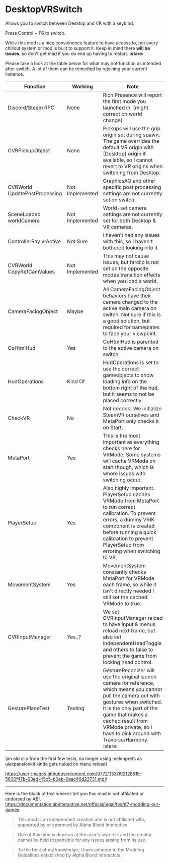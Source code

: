 # DesktopVRSwitch
Allows you to switch between Desktop and VR with a keybind.

Press Control + F6 to switch.

While this mod is a nice convienence feature to have access to, not every chillout system or mod is built to support it. Keep in mind there **will be issues**, so don't get mad if you do end up having to restart. **:stare:**

Please take a look at the table below for what may not function as intended after switch. A lot of them can be remedied by rejoining your current instance.

| Function  | Working | Note |
| ------------- | ------------- | ------------- |
| Discord/Steam RPC  | None  | Rich Presence will report the first mode you launched in. (might correct on world change)  |
| CVRPickupObject  | None  | Pickups will use the grip origin set during spawn. The game overrides the default VR origin with [Desktop] origin if available, so I cannot revert to VR origins when switching from Desktop. |
| CVRWorld UpdatePostProcessing | Not Implemented  | GraphicsAO and other specific post processing settings are not currently set on switch. |
| SceneLoaded worldCamera | Not Implemented  | World-set camera settings are not currently set for both Desktop & VR cameras. |
| ControllerRay vrActive  | Not Sure | I haven't had any issues with this, so I haven't bothered looking into it.  |
| CVRWorld CopyRefCamValues | Not Implemented  | This may not cause issues, but farclip is not set on the opposite modes transition effects when you load a world.  |
| CameraFacingObject | Maybe | All CameraFacingObject behaviors have their camera changed to the active main camera on switch. Not sure if this is a good solution, but required for nameplates to face your viewpoint. |
| CoHtmlHud | Yes | CoHtmlHud is parented to the active camera on switch. |
| HudOperations  | Kind Of | HudOperations is set to use the correct gameobjects to show loading info on the bottom right of the hud, but it seems to not be placed correctly. |
| CheckVR | No | Not needed. We initialize SteamVR ourselves and MetaPort only checks it on Start. |
| MetaPort  | Yes | This is the most important as everything checks here for VRMode. Some systems will cache VRMode on start though, which is where issues with switching occur. |
| PlayerSetup | Yes | Also highly important. PlayerSetup caches VRMode from MetaPort to run correct calibration. To prevent errors, a dummy VRIK component is created before running a quick calibration to prevent PlayerSetup from erroring when switching to VR. |
| MovementSystem | Yes | MovementSystem constantly checks MetaPort for VRMode each frame, so while it isn't directly needed I still set the cached VRMode to true. |
| CVRInputManager | Yes..?  | We set CVRInputManager.reload to have input & menus reload next frame, but also set independentHeadToggle and others to false to prevent the game from locking head control. |
| GesturePlaneTest | Testing | GestureReconizer will use the original launch camera for reference, which means you cannot pull the camera out with gestures when switched. It is the only part of the game that makes a cached result from VRMode private, so I have to dick around with Traverse/Harmony. :stare: |

(an old clip from the first few tests, no longer using melonprefs as uiexpansionkit kinda gets nuked on menu reload)

https://user-images.githubusercontent.com/37721153/192128515-5630f47b-63ed-45c5-b0eb-0aac46d23731.mp4

---

Here is the block of text where I tell you this mod is not affiliated or endorsed by ABI. 
https://documentation.abinteractive.net/official/legal/tos/#7-modding-our-games

> This mod is an independent creation and is not affiliated with, supported by or approved by Alpha Blend Interactive. 

> Use of this mod is done so at the user's own risk and the creator cannot be held responsible for any issues arising from its use.

> To the best of my knowledge, I have adhered to the Modding Guidelines established by Alpha Blend Interactive.
